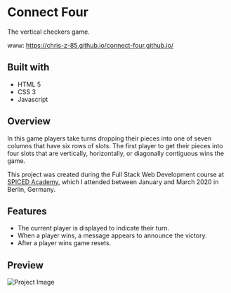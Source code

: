 # Connect Four

The vertical checkers game.

www: https://chris-z-85.github.io/connect-four.github.io/

## Built with

 * HTML 5
 * CSS 3
 * Javascript

## Overview

In this game players take turns dropping their pieces into one of seven columns that have six rows of slots. The first player to get their pieces into four slots that are vertically, horizontally, or diagonally contiguous wins the game.

This project was created during the Full Stack Web Development course at <a href="http://www.spiced-academy.com/">SPICED Academy</a>, which I 
attended between January and March 2020 in Berlin, Germany. 

## Features

* The current player is displayed to indicate their turn.
* When a player wins, a message appears to announce the victory.
* After a player wins game resets.

## Preview

![Project Image](https://github.com/Chris-Z-85/connect-four.github.io/blob/master/connect_four.gif?raw=true)
